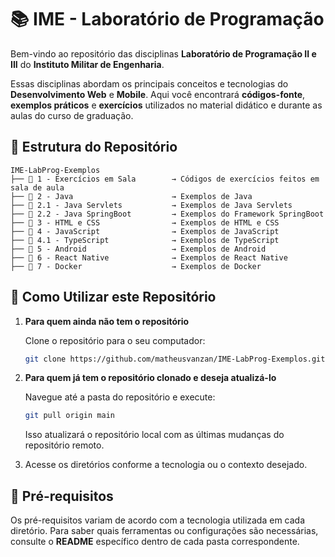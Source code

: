 # 📚 IME - Laboratório de Programação

Bem-vindo ao repositório das disciplinas **Laboratório de Programação II e III** do **Instituto Militar de Engenharia**.

Essas disciplinas abordam os principais conceitos e tecnologias do **Desenvolvimento Web** e **Mobile**. Aqui você encontrará **códigos-fonte**, **exemplos práticos** e **exercícios** utilizados no material didático e durante as aulas do curso de graduação.  

## 📂 Estrutura do Repositório

```
IME-LabProg-Exemplos
├── 📁 1 - Exercícios em Sala        → Códigos de exercícios feitos em sala de aula
├── 📁 2 - Java                      → Exemplos de Java
├── 📁 2.1 - Java Servlets           → Exemplos de Java Servlets
├── 📁 2.2 - Java SpringBoot         → Exemplos do Framework SpringBoot
├── 📁 3 - HTML e CSS                → Exemplos de HTML e CSS
├── 📁 4 - JavaScript                → Exemplos de JavaScript
├── 📁 4.1 - TypeScript              → Exemplos de TypeScript
├── 📁 5 - Android                   → Exemplos de Android
├── 📁 6 - React Native              → Exemplos de React Native
├── 📁 7 - Docker                    → Exemplos de Docker
```

## 🚀 Como Utilizar este Repositório

1. **Para quem ainda não tem o repositório**  

   Clone o repositório para o seu computador:  

   ```sh
   git clone https://github.com/matheusvanzan/IME-LabProg-Exemplos.git
   ```

2. **Para quem já tem o repositório clonado e deseja atualizá-lo**  

   Navegue até a pasta do repositório e execute:  

   ```sh
   git pull origin main
   ```
   Isso atualizará o repositório local com as últimas mudanças do repositório remoto.


3. Acesse os diretórios conforme a tecnologia ou o contexto desejado.

## 🔧 Pré-requisitos  

Os pré-requisitos variam de acordo com a tecnologia utilizada em cada diretório. Para saber quais ferramentas ou configurações são necessárias, consulte o **README** específico dentro de cada pasta correspondente.  
